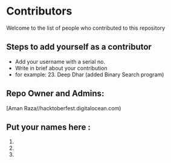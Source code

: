 # Contributors
Welcome to the list of people who contributed to this repository

## Steps to add yourself as a contributor
- Add your username with a serial no.
- Write in brief about your contribution
- for example: 23. Deep Dhar (added Binary Search program)

## Repo Owner and Admins:
[Aman Raza//hacktoberfest.digitalocean.com)

## Put your names here :

1.
2.
3.
